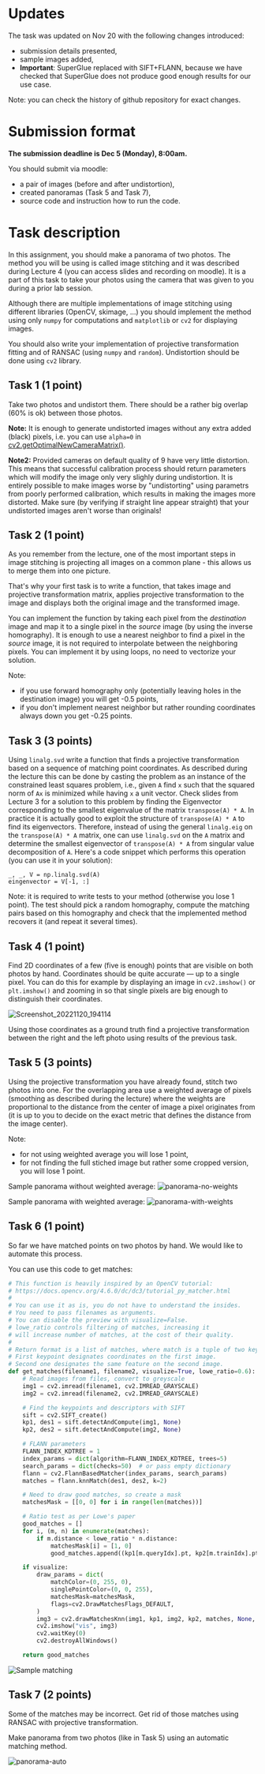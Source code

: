 # Updates

The task was updated on Nov 20 with the following changes introduced:
* submission details presented,
* sample images added,
* **Important**: SuperGlue replaced with SIFT+FLANN, because we have checked that SuperGlue does not produce good enough results for our use case.

Note: you can check the history of github repository for exact changes.

# Submission format

**The submission deadline is Dec 5 (Monday), 8:00am.**

You should submit via moodle:
* a pair of images (before and after undistortion),
* created panoramas (Task 5 and Task 7),
* source code and instruction how to run the code.

# Task description

In this assignment, you should make a panorama of two photos. The method you will be using is called image stitching and it was described during Lecture 4 (you can access slides and recording on moodle).
It is a part of this task to take your photos using the camera that was given to you during a prior lab session.

Although there are multiple implementations of image stitching using different libraries (OpenCV, skimage, ...) you should implement the method using only `numpy` for computations and `matplotlib` or `cv2` for displaying images.

You should also write your implementation of projective transformation fitting and of RANSAC (using `numpy` and `random`). Undistortion should be done using `cv2` library.

## Task 1 (1 point)

Take two photos and undistort them. There should be a rather big overlap (60% is ok) between those photos. 

**Note:** It is enough to generate undistorted images without any extra added (black) pixels,
i.e. you can use `alpha=0` in
[cv2.getOptimalNewCameraMatrix()](https://docs.opencv.org/4.6.0/d9/d0c/group__calib3d.html#ga7a6c4e032c97f03ba747966e6ad862b1).

**Note2:** Provided cameras on default quality of 9 have very little distortion.
This means that successful calibration process should return parameters which will modify the image only very slighly during undistortion.
It is entirely possible to make images worse by "undistorting" using parametrs from poorly performed calibration,
which results in making the images more distorted.
Make sure (by verifying if straight line appear straight) that your undistorted images aren't worse than originals!

## Task 2 (1 point)

As you remember from the lecture, one of the most important steps in image stitching is projecting all images on a common plane - this allows us to merge them into one picture.

That's why your first task is to write a function, that takes image and projective transformation matrix, applies projective transformation to the image and displays both the original image and the transformed image.

You can implement the function by taking each pixel from the *destination* image and map it to a single pixel in the *source* image (by using the inverse homography). 
It is enough to use a nearest neighbor to find a pixel in the *source* image, it is not required to interpolate between the neighboring pixels.
You can implement it by using loops, no need to vectorize your solution.

Note:
* if you use forward homography only (potentially leaving holes in the destination image) you will get -0.5 points,
* if you don't implement nearest neighbor but rather rounding coordinates always down you get -0.25 points.


## Task 3 (3 points)

Using `linalg.svd` write a function that finds a projective transformation based on a sequence of matching point coordinates.
As described during the lecture this can be done by casting the problem as an instance of the 
constrained least squares problem, i.e., given `A` find `x` such that the squared norm of `Ax` is minimized
while having `x` a unit vector.
Check slides from Lecture 3 for a solution to this problem by finding the 
Eigenvector corresponding to the smallest eigenvalue of the matrix `transpose(A) * A`.
In practice it is actually good to exploit the structure of `transpose(A) * A` to find its eigenvectors. Therefore, instead of using the general `linalg.eig` on the `transpose(A) * A` matrix, one can use `linalg.svd` on the `A` matrix and determine the smallest eigenvector of `transpose(A) * A` from singular value decomposition of `A`. Here's a code snippet which performs this operation (you can use it in your solution):

```
_, _, V = np.linalg.svd(A)
eingenvector = V[-1, :]
```

Note: it is required to write tests to your method (otherwise you lose 1 point). 
The test should pick a random homography, compute the matching pairs based
on this homography and check that the implemented method recovers it (and repeat it several times).



## Task 4 (1 point)

Find 2D coordinates of a few (five is enough) points that are visible on both photos by hand.
Coordinates should be quite accurate — up to a single pixel.
You can do this for example by displaying an image in `cv2.imshow()` or `plt.imshow()`
and zooming in so that single pixels are big enough to distinguish their coordinates.

![Screenshot_20221120_194114](https://user-images.githubusercontent.com/7950377/202919946-5829822e-0095-41fd-9e70-fb979ef26397.png)

Using those coordinates as a ground truth find a projective transformation between the right and the left photo using results of the previous task.

## Task 5 (3 points)

Using the projective transformation you have already found, stitch two photos into one.
For the overlapping area use a weighted average of pixels (smoothing as described during the lecture) where the weights are proportional to the distance 
from the center of image a pixel originates from (it is up to you to decide on the exact metric that defines the distance from the image center).

Note:
* for not using weighted average you will lose 1 point,
* for not finding the full stiched image but rather some cropped version, you will lose 1 point.

Sample panorama without weighted average:
![panorama-no-weights](imgs/panorama-no-weights.png)

Sample panorama with weighted average:
![panorama-with-weights](imgs/panorama1.png)


## Task 6 (1 point)

So far we have matched points on two photos by hand. We would like to automate this process.

You can use this code to get matches:

```python
# This function is heavily inspired by an OpenCV tutorial:
# https://docs.opencv.org/4.6.0/dc/dc3/tutorial_py_matcher.html
#
# You can use it as is, you do not have to understand the insides.
# You need to pass filenames as arguments.
# You can disable the preview with visualize=False.
# lowe_ratio controls filtering of matches, increasing it
# will increase number of matches, at the cost of their quality.
#
# Return format is a list of matches, where match is a tuple of two keypoints.
# First keypoint designates coordinates on the first image.
# Second one designates the same feature on the second image.
def get_matches(filename1, filename2, visualize=True, lowe_ratio=0.6):
    # Read images from files, convert to greyscale
    img1 = cv2.imread(filename1, cv2.IMREAD_GRAYSCALE)
    img2 = cv2.imread(filename2, cv2.IMREAD_GRAYSCALE)

    # Find the keypoints and descriptors with SIFT
    sift = cv2.SIFT_create()
    kp1, des1 = sift.detectAndCompute(img1, None)
    kp2, des2 = sift.detectAndCompute(img2, None)

    # FLANN parameters
    FLANN_INDEX_KDTREE = 1
    index_params = dict(algorithm=FLANN_INDEX_KDTREE, trees=5)
    search_params = dict(checks=50)  # or pass empty dictionary
    flann = cv2.FlannBasedMatcher(index_params, search_params)
    matches = flann.knnMatch(des1, des2, k=2)

    # Need to draw good matches, so create a mask
    matchesMask = [[0, 0] for i in range(len(matches))]

    # Ratio test as per Lowe's paper
    good_matches = []
    for i, (m, n) in enumerate(matches):
        if m.distance < lowe_ratio * n.distance:
            matchesMask[i] = [1, 0]
            good_matches.append((kp1[m.queryIdx].pt, kp2[m.trainIdx].pt))

    if visualize:
        draw_params = dict(
            matchColor=(0, 255, 0),
            singlePointColor=(0, 0, 255),
            matchesMask=matchesMask,
            flags=cv2.DrawMatchesFlags_DEFAULT,
        )
        img3 = cv2.drawMatchesKnn(img1, kp1, img2, kp2, matches, None, **draw_params)
        cv2.imshow("vis", img3)
        cv2.waitKey(0)
        cv2.destroyAllWindows()

    return good_matches
```

![Sample matching](imgs/img1_img2_matches.png)

## Task 7 (2 points)

Some of the matches may be incorrect. Get rid of those matches using RANSAC with projective transformation.

Make panorama from two photos (like in Task 5) using an automatic matching method.

![panorama-auto](imgs/panorama2.png)
